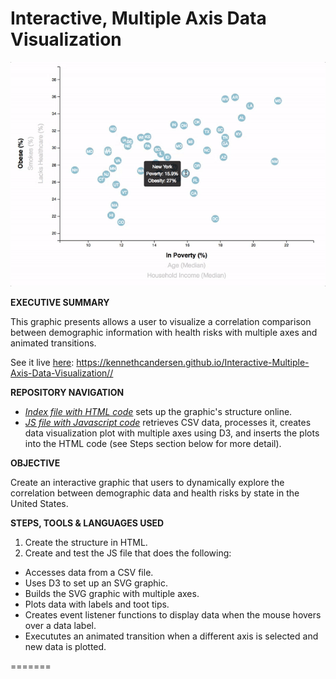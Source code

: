 # Interactive, Multiple Axis Data Visualization

<a href="https://github.com/kennethcandersen/D3-Challenge/blob/main/D3_data_journalism/assets/images/8-tooltip.gif" target="_blank"><img width="900" alt="Final Graphic Screenshot" src="https://github.com/kennethcandersen/D3-Challenge/blob/main/D3_data_journalism/assets/images/8-tooltip.gif"></a>

**EXECUTIVE SUMMARY**

This graphic presents allows a user to visualize a correlation comparison between demographic information with health risks with multiple axes and animated transitions. 

See it live [here](https://kennethcandersen.github.io/Interactive-Multiple-Axis-Data-Visualization/): https://kennethcandersen.github.io/Interactive-Multiple-Axis-Data-Visualization//


**REPOSITORY NAVIGATION**

* [*Index file with HTML code*](https://github.com/kennethcandersen/D3-Challenge/blob/main/D3_data_journalism/index.html) sets up the graphic's structure online. 
* [*JS file with Javascript code*](https://github.com/kennethcandersen/D3-Challenge/blob/main/D3_data_journalism/assets/js/appv2.js) retrieves CSV data, processes it, creates data visualization plot with multiple axes using D3, and inserts the plots into the HTML code (see Steps section below for more detail). 

**OBJECTIVE**

Create an interactive graphic that users to dynamically explore the correlation between demographic data and health risks by state in the United States.


**STEPS, TOOLS & LANGUAGES USED**

1. Create the structure in HTML.
2. Create and test the JS file that does the following:
  - Accesses data from a CSV file. 
  - Uses D3 to set up an SVG graphic. 
  - Builds the SVG graphic with multiple axes.
  - Plots data with labels and toot tips.  
  - Creates event listener functions to display data when the mouse hovers over a data label. 
  - Execututes an animated transition when a different axis is selected and new data is plotted. 
 


=======


